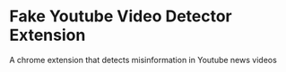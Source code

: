 # Fake Youtube Video Detector Extension
A chrome extension that detects misinformation in Youtube news videos
